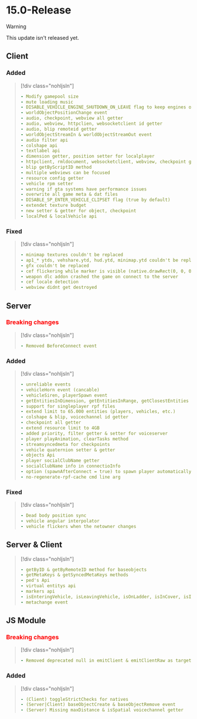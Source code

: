 # 15.0-Release

> [!WARNING]
> This update isn't released yet.

## Client

### Added

> [!div class="nohljsln"]
> ```yaml
> - Modify gamepool size
> - mute loading music
> - DISABLE_VEHICLE_ENGINE_SHUTDOWN_ON_LEAVE flag to keep engines on when leaving a vehicle
> - worldObjectPositionChange event
> - audio, checkpoint, webview all getter
> - audio, webview, httpclien, websocketclient id getter
> - audio, blip remoteid getter
> - worldObjectStreamIn & worldObjectStreamOut event
> - audio filter api
> - colshape api
> - textlabel api
> - dimension getter, position setter for localplayer
> - httpclient, rmldocument, websocketclient, webview, checkpoint getbyID method
> - blip getByScriptID method
> - multiple webviews can be focused
> - resource config getter
> - vehicle rpm setter
> - warning if gta systems have performance issues
> - overwrite all game meta & dat files
> - DISABLE_SP_ENTER_VEHICLE_CLIPSET flag (true by default)
> - extendet texture budget
> - new setter & getter for object, checkpoint
> - localPed & localVehicle api
> ```

### Fixed

> [!div class="nohljsln"]
> ```yaml
> - minimap textures couldn't be replaced
> - ap1_* ytds, vehshare.ytd, hud.ytd, minimap.ytd couldn't be replaced
> - gfx couldn't be replaced
> - cef flickering while marker is visible (native.drawRect(0, 0, 0, 0, 0, 0, 0, 0) workaround is no longer needed)
> - weapon dlc addon crashed the game on connect to the server
> - cef locale detection
> - webview didnt get destroyed
> ```

## Server

### <span style="color: red;">Breaking changes</span>

> [!div class="nohljsln"]
> ```yaml
> - Removed BeforeConnect event
> ```

### Added

> [!div class="nohljsln"]
> ```yaml
> - unreliable events
> - vehicleHorn event (cancable)
> - vehicleSiren, playerSpawn event
> - getEntitiesInDimension, getEntitiesInRange, getClosestEntities methods
> - support for singleplayer rpf files
> - extend limit to 65.000 entities (players, vehicles, etc.)
> - colshape & blip, voicechannel id getter
> - checkpoint all getter
> - extend resource limit to 4GB
> - added priority, filter getter & setter for voiceserver
> - player playAnimation, clearTasks method
> - streamsyncedmeta for checkpoints
> - vehicle quaternion setter & getter
> - objects Api
> - player socialClubName getter
> - socialClubName info in connectioInfo
> - option (spawnAfterConnect = true) to spawn player automatically at position 0,0,71
> - no-regenerate-rpf-cache cmd line arg
> ```

### Fixed

> [!div class="nohljsln"]
> ```yaml
> - Dead body position sync
> - vehicle angular interpolator
> - vehicle flickers when the netowner changes
> ```

## Server & Client
> [!div class="nohljsln"]
> ```yaml
> - getByID & getByRemoteID method for baseobjects
> - getMetaKeys & getSyncedMetaKeys methods
> - ped's Api
> - virtual entitys api
> - markers api
> - isEnteringVehicle, isLeavingVehicle, isOnLadder, isInCover, isInMelee player getter
> - metachange event
> ```

## JS Module

### <span style="color: red;">Breaking changes</span>

> [!div class="nohljsln"]
> ```yaml
> - Removed deprecated null in emitClient & emitClientRaw as target parameter
> ```

### Added
> [!div class="nohljsln"]
> ```yaml
> - (Client) toggleStrictChecks for natives
> - (Server|Client) baseObjectCreate & baseObjectRemove event
> - (Server) Missing maxDistance & isSpatial voicechannel getter
> ```